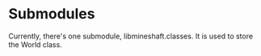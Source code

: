 # Submodules
Currently, there's one submodule, libmineshaft.classes. It is used to store the World class.
